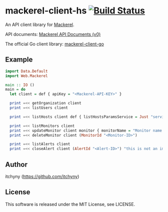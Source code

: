 # mackerel-client-hs [![Build Status](https://travis-ci.org/itchyny/mackerel-client-hs.png?branch=master)](https://travis-ci.org/itchyny/mackerel-client-hs)
An API client library for [Mackerel](https://mackerel.io).

API documents: [Mackerel API Documents (v0)](https://mackerel.io/api-docs/)

The official Go client library: [mackerel-client-go](https://github.com/mackerelio/mackerel-client-go)

## Example
```haskell
import Data.Default
import Web.Mackerel

main :: IO ()
main = do
  let client = def { apiKey = "<Mackerel-API-KEY>" }

  print =<< getOrganization client
  print =<< listUsers client

  print =<< listHosts client def { listHostsParamsService = Just "servicename", listHostsParamsRoles = ["role1", "role2"] }

  print =<< listMonitors client
  print =<< updateMonitor client monitor { monitorName = "Monitor name renamed" }
  print =<< deleteMonitor client (MonitorId "<Monitor-ID>")

  print =<< listAlerts client
  print =<< closeAlert client (AlertId "<Alert-ID>") "this is not an important alert"
```

## Author
itchyny (https://github.com/itchyny)

## License
This software is released under the MIT License, see LICENSE.

